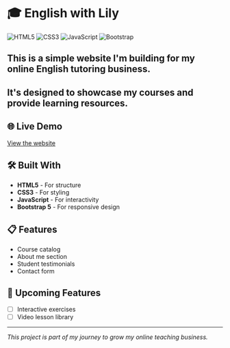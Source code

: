 # 🎓 English with Lily

![HTML5](https://img.shields.io/badge/HTML5-E34F26?style=for-the-badge&logo=html5&logoColor=white)
![CSS3](https://img.shields.io/badge/CSS3-1572B6?style=for-the-badge&logo=css3&logoColor=white)
![JavaScript](https://img.shields.io/badge/JavaScript-F7DF1E?style=for-the-badge&logo=javascript&logoColor=black)
![Bootstrap](https://img.shields.io/badge/Bootstrap-7952B3?style=for-the-badge&logo=bootstrap&logoColor=white)

## This is a simple website I'm building for my online English tutoring business. 
## It's designed to showcase my courses and provide learning resources.

## 🌐 Live Demo
[View the website]()

## 🛠️ Built With
- **HTML5** - For structure
- **CSS3** - For styling
- **JavaScript** - For interactivity
- **Bootstrap 5** - For responsive design

## 📋 Features
- Course catalog
- About me section
- Student testimonials
- Contact form

## 🚀 Upcoming Features
- [ ] Interactive exercises
- [ ] Video lesson library

---

*This project is part of my journey to grow my online teaching business.*
